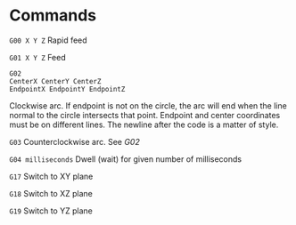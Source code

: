 # Commands
`G00 X Y Z` Rapid feed

`G01 X Y Z` Feed

```
G02
CenterX CenterY CenterZ
EndpointX EndpointY EndpointZ
``` 
Clockwise arc.
If endpoint is not on the circle, the arc will end when the line normal to the circle intersects that point. Endpoint and center coordinates must be on different lines. The newline after the code is a matter of style.

`G03` Counterclockwise arc. See *G02*

`G04 milliseconds` Dwell (wait) for given number of milliseconds

`G17` Switch to XY plane

`G18` Switch to XZ plane

`G19` Switch to YZ plane
